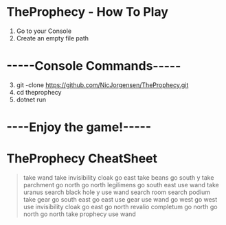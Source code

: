 # TheProphecy - How To Play
1. Go to your Console
2. Create an empty file path
# -----Console Commands-----
3. git -clone https://github.com/NicJorgensen/TheProphecy.git 
4. cd theprophecy
5. dotnet run
# ----Enjoy the game!-----

# TheProphecy CheatSheet

>take wand
>take invisibility cloak
>go east
>take beans
>go south
>y
>take parchment
>go north
>go north
>legilimens
>go south east
>use wand
>take uranus
>search black hole
>y
>use wand
>search room
>search podium
>take gear
>go south east
>go east
>use gear
>use wand
>go west
>go west
>use invisibility cloak
>go east
>go north
>revalio completum
>go north
>go north
>go north
>take prophecy
>use wand
